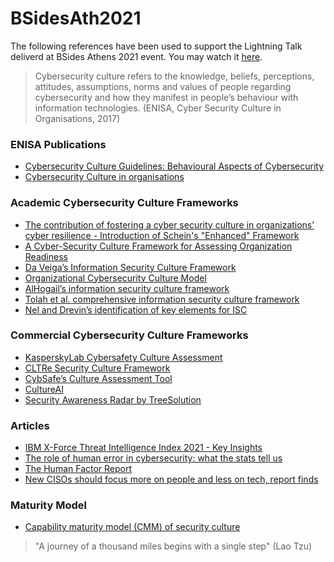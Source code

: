 # BSidesAth2021

The following references have been used to support the Lightning Talk deliverd at BSides Athens 2021 event. You may watch it [here](https://www.youtube.com/watch?v=rnCW2OaJBxc).

> Cybersecurity culture refers to the knowledge, beliefs, perceptions, attitudes, assumptions, norms and values of people regarding cybersecurity and how they manifest in people’s behaviour with information technologies. (ENISA, Cyber Security Culture in Organisations, 2017)

### ENISA Publications

- [Cybersecurity Culture Guidelines: Behavioural Aspects of Cybersecurity](https://www.enisa.europa.eu/publications/cybersecurity-culture-guidelines-behavioural-aspects-of-cybersecurity)
- [Cybersecurity Culture in organisations](https://www.enisa.europa.eu/publications/cyber-security-culture-in-organisations)

### Academic Cybersecurity Culture Frameworks

- [The contribution of fostering a cyber security culture in organizations’ cyber resilience - Introduction of Schein's "Enhanced" Framework](https://apothesis.eap.gr/handle/repo/50704)
- [A Cyber-Security Culture Framework for Assessing Organization Readiness](https://www.tandfonline.com/doi/full/10.1080/08874417.2020.1845583)
- [Da Veiga’s Information Security Culture Framework](https://www.sciencedirect.com/science/article/pii/S0167404809000923)
- [Organizational Cybersecurity Culture Model](http://web.mit.edu/smadnick/www/wp/2020-05.pdf)
- [AlHogail’s information security culture framework](https://www.sciencedirect.com/science/article/abs/pii/S0747563215002447)
- [Tolah et al. comprehensive information security culture framework](https://ro.ecu.edu.au/ecuworkspost2013/6513/)
- [Nel and Drevin’s identification of key elements for ISC](https://repository.nwu.ac.za/handle/10394/33425)

### Commercial Cybersecurity Culture Frameworks
- [KasperskyLab Cybersafety Culture Assessment](https://media.kaspersky.com/en/business-security/enterprise/KL_CyberSafety%20Culture%20Assessment_overview.pdf)
- [CLTRe Security Culture Framework](https://get.clt.re/)
- [CybSafe’s Culture Assessment Tool](https://www.cybsafe.com/whitepapers/cybsafe-culture-assessment-tool-whitepaper/)
- [CultureAI](https://www.culture.ai/)
- [Security Awareness Radar by TreeSolution ](https://www.treesolution.com/news-tags/security-awareness-radar)

### Articles
- [IBM X-Force Threat Intelligence Index 2021 - Key Insights](https://www.securityhq.com/reports/ibm-x-force-threat-intelligence-index-2021/)
- [The role of human error in cybersecurity: what the stats tell us](https://www.comparitech.com/blog/information-security/human-error-cybersecurity-stats/)
- [The Human Factor Report](https://www.proofpoint.com/us/resources/threat-reports/human-factor)
- [New CISOs should focus more on people and less on tech, report finds](https://www.scmagazine.com/home/security-news/new-cisos-should-focus-more-people-and-less-on-tech-report-finds/)

### Maturity Model
- [Capability maturity model (CMM) of security culture](https://www.treesolution.com/news-english/cyber-security-culture)

> "A journey of a thousand miles begins with a single step" (Lao Tzu)
